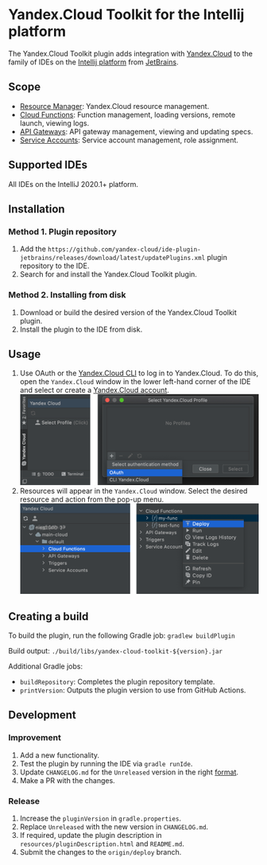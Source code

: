 # Yandex.Cloud Toolkit for the Intellij platform

The Yandex.Cloud Toolkit plugin adds integration with [Yandex.Cloud](https://cloud.yandex.com/) to the family of IDEs on the [Intellij platform](https://www.jetbrains.com/ru-ru/opensource/idea/) from [JetBrains](https://www.jetbrains.com).

## Scope

* [Resource Manager](https://cloud.yandex.com/docs/resource-manager/): Yandex.Cloud resource management.
* [Cloud Functions](https://cloud.yandex.com/docs/functions/): Function management, loading versions, remote launch, viewing logs.
* [API Gateways](https://cloud.yandex.com/docs/api-gateway/): API gateway management, viewing and updating specs.
* [Service Accounts](https://cloud.yandex.com/docs/iam/concepts/users/service-accounts): Service account management, role assignment.

## Supported IDEs

All IDEs on the IntelliJ 2020.1+ platform.

## Installation

### Method 1. Plugin repository

1. Add the `https://github.com/yandex-cloud/ide-plugin-jetbrains/releases/download/latest/updatePlugins.xml` plugin repository to the IDE.
1. Search for and install the Yandex.Cloud Toolkit plugin.

### Method 2. Installing from disk

1. Download or build the desired version of the Yandex.Cloud Toolkit plugin.
1. Install the plugin to the IDE from disk.

## Usage

1. Use OAuth or the [Yandex.Cloud CLI](https://cloud.yandex.com/docs/cli/) to log in to Yandex.Cloud. To do this, open the `Yandex.Cloud` window in the lower left-hand corner of the IDE and select or create a [Yandex.Cloud account](https://cloud.yandex.com/docs/iam/concepts/#accounts). ![usage1.png](resources/usage1.png)
1. Resources will appear in the `Yandex.Cloud` window. Select the desired resource and action from the pop-up menu. ![usage2.png](resources/usage2.png)

## Creating a build

To build the plugin, run the following Gradle job: `gradlew buildPlugin`

Build output: `./build/libs/yandex-cloud-toolkit-${version}.jar`

Additional Gradle jobs:

* `buildRepository`: Completes the plugin repository template.
* `printVersion`: Outputs the plugin version to use from GitHub Actions.

## Development

### Improvement

1. Add a new functionality.
1. Test the plugin by running the IDE via `gradle runIde`.
1. Update `CHANGELOG.md` for the `Unreleased` version in the right  [format](https://keepachangelog.com/en/1.0.0/).
1. Make a PR with the changes.

### Release

1. Increase the `pluginVersion` in `gradle.properties`.
1. Replace `Unreleased` with the new version in `CHANGELOG.md`.
1. If required, update the plugin description in `resources/pluginDescription.html` and `README.md`.
1. Submit the changes to the `origin/deploy` branch.
